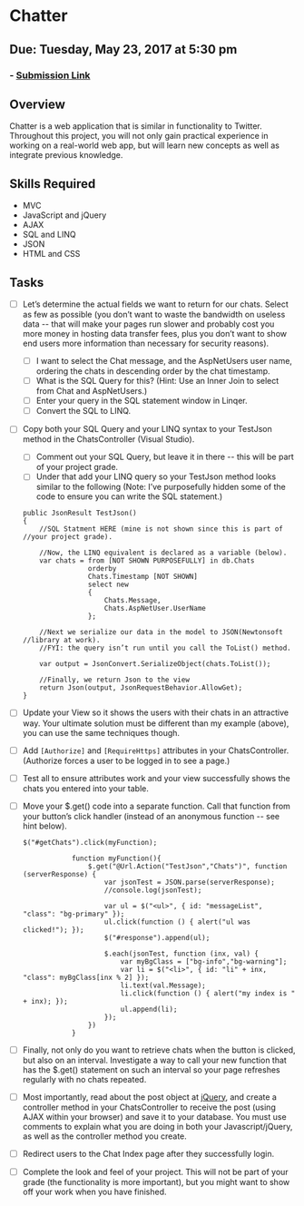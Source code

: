 # Chatter
## Due: Tuesday, May 23, 2017 at 5:30 pm
### - [Submission Link](https://docs.google.com/forms/d/e/1FAIpQLScrrd5G-1ExyCYLOoTdRCaPrkiK_hLluhUEjA8IGCF-05vCnw/viewform)

## Overview
Chatter is a web application that is similar in functionality to Twitter. Throughout this project, you will not only gain practical experience in working on a real-world web app, but will learn new concepts as well as integrate previous knowledge.

## Skills Required
- MVC
- JavaScript and jQuery
- AJAX
- SQL and LINQ
- JSON
- HTML and CSS

## Tasks
- [ ] Let’s determine the actual fields we want to return for our chats. Select as few as possible (you don’t want to waste the bandwidth on useless data -- that will make your pages run slower and probably cost you more money in hosting data transfer fees, plus you don’t want to show end users more information than necessary for security reasons).
    - [ ] I want to select the Chat message, and the AspNetUsers user name, ordering the chats in descending order by the chat timestamp. 
    - [ ] What is the SQL Query for this? (Hint: Use an Inner Join to select from Chat and AspNetUsers.) 
    - [ ] Enter your query in the SQL statement window in Linqer.
    - [ ] Convert the SQL to LINQ.
- [ ] Copy both your SQL Query and your LINQ syntax to your TestJson method in the ChatsController (Visual Studio).  
    - [ ] Comment out your SQL Query, but leave it in there -- this will be part of your project grade.
    - [ ] Under that add your LINQ query so your TestJson  method looks similar to the following (Note: I’ve purposefully hidden some of the code to ensure you can write the SQL statement.)

    ```
    public JsonResult TestJson()
    {
        //SQL Statment HERE (mine is not shown since this is part of //your project grade).
        
        //Now, the LINQ equivalent is declared as a variable (below).
        var chats = from [NOT SHOWN PURPOSEFULLY] in db.Chats
       	            orderby
                    Chats.Timestamp [NOT SHOWN]
                    select new
                    {
                        Chats.Message,
                        Chats.AspNetUser.UserName
                    };

        //Next we serialize our data in the model to JSON(Newtonsoft //library at work). 
        //FYI: the query isn’t run until you call the ToList() method.

        var output = JsonConvert.SerializeObject(chats.ToList());

        //Finally, we return Json to the view
        return Json(output, JsonRequestBehavior.AllowGet);
    }
    ```
- [ ] Update your View so it shows the users with their chats in an attractive way. Your ultimate solution must be different than my example (above), you can
use the same techniques though. 
- [ ] Add ```[Authorize]``` and ```[RequireHttps]``` attributes in your ChatsController. (Authorize forces a user to be logged in to see a page.)
- [ ] Test all to ensure attributes work and your view successfully shows the chats you entered into your table.
- [ ] Move your $.get() code into a separate function. Call that function from your button’s click handler (instead of an anonymous function -- see hint below).

    ```
    $("#getChats").click(myFunction);

                function myFunction(){
                    $.get("@Url.Action("TestJson","Chats")", function (serverResponse) {
                        var jsonTest = JSON.parse(serverResponse);
                        //console.log(jsonTest);

                        var ul = $("<ul>", { id: "messageList", "class": "bg-primary" });
                        ul.click(function () { alert("ul was clicked!"); });
                        $("#response").append(ul);

                        $.each(jsonTest, function (inx, val) {
                            var myBgClass = ["bg-info","bg-warning"];
                            var li = $("<li>", { id: "li" + inx, "class": myBgClass[inx % 2] });
                            li.text(val.Message);
                            li.click(function () { alert("my index is " + inx); });
                            ul.append(li); 
                        });
                    })
                }
    ```
- [ ] Finally, not only do you want to retrieve chats when the button is clicked, but also on an interval. Investigate a way to call your new function that has the $.get() statement on such an interval so your page refreshes regularly with no chats repeated.
- [ ] Most importantly, read about the post object at [jQuery](https://api.jquery.com/jquery.post/), and create a controller method in your ChatsController to receive the post (using AJAX within your browser) and save it to your database. You must use comments to explain what you are doing in both your Javascript/jQuery, as well as the controller method you create. 
- [ ] Redirect users to the Chat Index page after they successfully login.
- [ ] Complete the look and feel of your project. This will not be part of your grade (the functionality is more important), but you might want to show off your work when you have finished.

